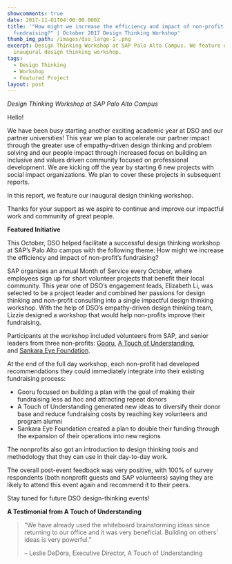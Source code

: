 ```yaml
---
showcomments: true
date: 2017-11-01T04:00:00.000Z
title: '"How might we increase the efficiency and impact of non-profit’s
  fundraising?" | October 2017 Design Thinking Workshop'
thumb_img_path: /images/dso_large-1-.png
excerpt: Design Thinking Workshop at SAP Palo Alto Campus. We feature our
  inaugural design thinking workshop.
tags:
  - Design Thinking
  - Workshop
  - Featured Project
layout: post
---
```

*Design Thinking Workshop at SAP Palo Alto Campus*

Hello!

We have been busy starting another exciting academic year at DSO and our partner universities! This year we plan to accelerate our partner impact through the greater use of empathy-driven design thinking and problem solving and our people impact through increased focus on building an inclusive and values driven community focused on professional development. We are kicking off the year by starting 6 new projects with social impact organizations. We plan to cover these projects in subsequent reports.

In this report, we feature our inaugural design thinking workshop.

Thanks for your support as we aspire to continue and improve our impactful work and community of great people.

**Featured Initiative**

This October, DSO helped facilitate a successful design thinking workshop at SAP’s Palo Alto campus with the following theme: How might we increase the efficiency and impact of non-profit’s fundraising?

SAP organizes an annual Month of Service every October, where employees sign up for short volunteer projects that benefit their local community. This year one of DSO’s engagement leads, Elizabeth Li, was selected to be a project leader and combined her passions for design thinking and non-profit consulting into a single impactful design thinking workshop. With the help of DSO’s empathy-driven design thinking team, Lizzie designed a workshop that would help non-profits improve their fundraising.

Participants at the workshop included volunteers from SAP, and senior leaders from three non-profits: [Gooru](https://www.gooru.org/), [A Touch of Understanding](http://www.touchofunderstanding.org/), and [Sankara Eye Foundation](https://www.giftofvision.org/).

At the end of the full day workshop, each non-profit had developed recommendations they could immediately integrate into their existing fundraising process:

* Gooru focused on building a plan with the goal of making their fundraising less ad hoc and attracting repeat donors
* A Touch of Understanding generated new ideas to diversify their donor base and reduce fundraising costs by reaching key volunteers and program alumni
* Sankara Eye Foundation created a plan to double their funding through the expansion of their operations into new regions

The nonprofits also got an introduction to design thinking tools and methodology that they can use in their day-to-day work.

The overall post-event feedback was very positive, with 100% of survey respondents (both nonprofit guests and SAP volunteers) saying they are likely to attend this event again and recommend it to their peers.

Stay tuned for future DSO design-thinking events!

**A Testimonial from A Touch of Understanding**

> “We have already used the whiteboard brainstorming ideas since returning to our office and it was very beneficial. Building on others’ ideas is very powerful.”
>
> – Leslie DeDora, Executive Director, A Touch of Understanding